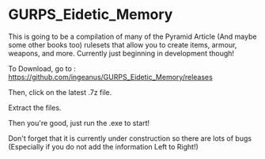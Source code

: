 # GURPS_Eidetic_Memory
This is going to be a compilation of many of the Pyramid Article (And maybe some other books too) rulesets that allow you to create items, armour, weapons, and more. Currently just beginning in development though!

To Download, go to : https://github.com/ingeanus/GURPS_Eidetic_Memory/releases

Then, click on the latest .7z file.

Extract the files.

Then you're good, just run the .exe to start!

Don't forget that it is currently under construction so there are lots of bugs (Especially if you do not add the information Left to Right!)
